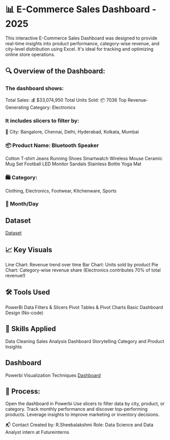 
# 📊 E-Commerce Sales Dashboard - 2025

This interactive E-Commerce Sales Dashboard was designed to provide real-time insights into product performance, category-wise revenue, and city-level distribution using Excel. It's ideal for tracking and optimizing online store operations.

## 🔍 Overview of the Dashboard:

### The dashboard shows:
Total Sales: 💰 $33,074,950
Total Units Sold: 📦 7036
Top Revenue-Generating Category: Electronics

### It includes slicers to filter by:
📍 City: Bangalore, Chennai, Delhi, Hyderabad, Kolkata, Mumbai

### 📦 Product Name: Bluetooth Speaker
Cotton T-shirt
Jeans
Running Shoes
Smartwatch
Wireless Mouse
Ceramic Mug Set
Football
LED Monitor
Sandals
Stainless Bottle
Yoga Mat

### 🛍 Category:
Clothing, Electronics, Footwear, Kitchenware, Sports

### 📅 Month/Day

## Dataset
<a href="https://github.com/Sheebalakshmi/DataAnalaysis-Dashboard-/blob/main/Business_sales_data_feb_to_july(1).xlsx"> Dataset </a>


## 📈 Key Visuals

Line Chart: Revenue trend over time
Bar Chart: Units sold by product
Pie Chart: Category-wise revenue share
(Electronics contributes 70% of total revenue!)

## 🛠 Tools Used

PowerBi
Data Filters & Slicers
Pivot Tables & Pivot Charts
Basic Dashboard Design (No-code)

## 💼 Skills Applied

Data Cleaning
Sales Analysis
Dashboard Storytelling
Category and Product Insights

## Dashboard
Powerbi Visualization Techniques
<a href="https://github.com/Sheebalakshmi/DataAnalaysis-Dashboard-/blob/main/E-commerce%20salesman%20dashboard.jpg"> Dashboard </a>

## 📌 Process:

Open the dashboard in Powerbi
Use slicers to filter data by city, product, or category.
Track monthly performance and discover top-performing products.
Leverage insights to improve marketing or inventory decisions.

📬 Contact
Created by: R.Sheebalakshmi 
Role: Data Science and Data Analyst intern at Futureinterns 
